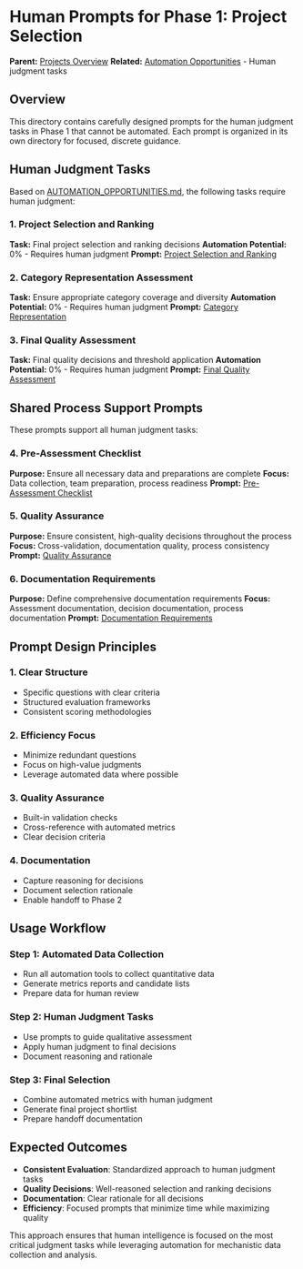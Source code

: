 # Human Prompts for Phase 1: Project Selection

**Parent:** [Projects Overview](../../../projects/01-project-selection/README.md)
**Related:** [Automation Opportunities](../../../phases/01-project-selection/AUTOMATION_OPPORTUNITIES.md) - Human judgment tasks

## Overview

This directory contains carefully designed prompts for the human judgment tasks in Phase 1 that cannot be automated. Each prompt is organized in its own directory for focused, discrete guidance.

## Human Judgment Tasks

Based on [AUTOMATION_OPPORTUNITIES.md](../../../phases/01-project-selection/AUTOMATION_OPPORTUNITIES.md), the following tasks require human judgment:

### 1. Project Selection and Ranking
**Task:** Final project selection and ranking decisions
**Automation Potential:** 0% - Requires human judgment
**Prompt:** [Project Selection and Ranking](project-selection-ranking/README.md)

### 2. Category Representation Assessment
**Task:** Ensure appropriate category coverage and diversity
**Automation Potential:** 0% - Requires human judgment
**Prompt:** [Category Representation](category-representation/README.md)

### 3. Final Quality Assessment
**Task:** Final quality decisions and threshold application
**Automation Potential:** 0% - Requires human judgment
**Prompt:** [Final Quality Assessment](final-quality-assessment/README.md)

## Shared Process Support Prompts

These prompts support all human judgment tasks:

### 4. Pre-Assessment Checklist
**Purpose:** Ensure all necessary data and preparations are complete
**Focus:** Data collection, team preparation, process readiness
**Prompt:** [Pre-Assessment Checklist](pre-assessment-checklist.md)

### 5. Quality Assurance
**Purpose:** Ensure consistent, high-quality decisions throughout the process
**Focus:** Cross-validation, documentation quality, process consistency
**Prompt:** [Quality Assurance](quality-assurance.md)

### 6. Documentation Requirements
**Purpose:** Define comprehensive documentation requirements
**Focus:** Assessment documentation, decision documentation, process documentation
**Prompt:** [Documentation Requirements](documentation-requirements.md)

## Prompt Design Principles

### 1. **Clear Structure**
- Specific questions with clear criteria
- Structured evaluation frameworks
- Consistent scoring methodologies

### 2. **Efficiency Focus**
- Minimize redundant questions
- Focus on high-value judgments
- Leverage automated data where possible

### 3. **Quality Assurance**
- Built-in validation checks
- Cross-reference with automated metrics
- Clear decision criteria

### 4. **Documentation**
- Capture reasoning for decisions
- Document selection rationale
- Enable handoff to Phase 2

## Usage Workflow

### Step 1: Automated Data Collection
- Run all automation tools to collect quantitative data
- Generate metrics reports and candidate lists
- Prepare data for human review

### Step 2: Human Judgment Tasks
- Use prompts to guide qualitative assessment
- Apply human judgment to final decisions
- Document reasoning and rationale

### Step 3: Final Selection
- Combine automated metrics with human judgment
- Generate final project shortlist
- Prepare handoff documentation

## Expected Outcomes

- **Consistent Evaluation**: Standardized approach to human judgment tasks
- **Quality Decisions**: Well-reasoned selection and ranking decisions
- **Documentation**: Clear rationale for all decisions
- **Efficiency**: Focused prompts that minimize time while maximizing quality

This approach ensures that human intelligence is focused on the most critical judgment tasks while leveraging automation for mechanistic data collection and analysis.
